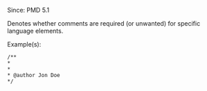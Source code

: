 Since: PMD 5.1

Denotes whether comments are required (or unwanted) for specific language elements.

Example(s):
```
/**
* 
*
* @author Jon Doe
*/
```

